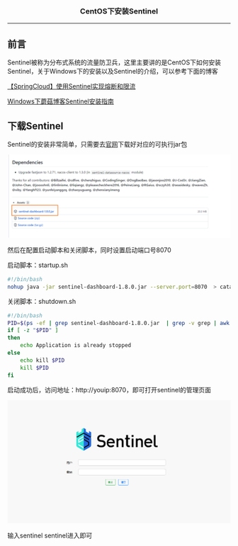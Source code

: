 ### <center>CentOS下安装Sentinel
***
## 前言

Sentinel被称为分布式系统的流量防卫兵，这里主要讲的是CentOS下如何安装Sentinel，关于Windows下的安装以及Sentinel的介绍，可以参考下面的博客

[【SpringCloud】使用Sentinel实现熔断和限流](http://moguit.cn/#/info?blogUid=408e9c889ebf96a66af2adfdc258ba5f)

[Windows下蘑菇博客Sentinel安装指南](http://moguit.cn/#/info?blogUid=7135efc7f536769efd0d0483c687ba07)

## 下载Sentinel

Sentinel的安装非常简单，只需要去[官网](https://github.com/alibaba/Sentinel/releases)下载好对应的可执行jar包

![image-20200822150208675](images/image-20200822150208675.png)

然后在配置启动脚本和关闭脚本，同时设置启动端口号8070

启动脚本：startup.sh

```bash
#!/bin/bash     
nohup java -jar sentinel-dashboard-1.8.0.jar --server.port=8070  > catalina.out  2>&1 &
```

关闭脚本：shutdown.sh

```bash
#!/bin/bash
PID=$(ps -ef | grep sentinel-dashboard-1.8.0.jar  | grep -v grep | awk '{ print $2 }')
if [ -z "$PID" ]
then
    echo Application is already stopped
else
    echo kill $PID
    kill $PID
fi
```

启动成功后，访问地址：http://youip:8070，即可打开sentinel的管理页面

![image-20200822151430102](images/image-20200822151430102.png)

输入sentinel  sentinel进入即可